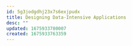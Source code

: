 ```yaml
---
id: 5g3jodgdhj23x7s6exjpudx
title: Designing Data-Intensive Applications
desc: ""
updated: 1675933780007
created: 1675933763359
---
```

